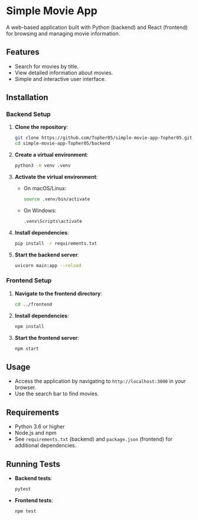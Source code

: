 # Simple Movie App

A web-based application built with Python (backend) and React (frontend) for browsing and managing movie information.

## Features

- Search for movies by title.
- View detailed information about movies.
- Simple and interactive user interface.

## Installation

### Backend Setup

1. **Clone the repository**:
   ```bash
   git clone https://github.com/Topher05/simple-movie-app-Topher05.git
   cd simple-movie-app-Topher05/backend
   ```

2. **Create a virtual environment**:
   ```bash
   python3 -m venv .venv
   ```

3. **Activate the virtual environment**:
   - On macOS/Linux:
     ```bash
     source .venv/bin/activate
     ```
   - On Windows:
     ```bash
     .venv\Scripts\activate
     ```

4. **Install dependencies**:
   ```bash
   pip install -r requirements.txt
   ```

5. **Start the backend server**:
   ```bash
   uvicorn main:app --reload
   ```

### Frontend Setup

1. **Navigate to the frontend directory**:
   ```bash
   cd ../frontend
   ```

2. **Install dependencies**:
   ```bash
   npm install
   ```

3. **Start the frontend server**:
   ```bash
   npm start
   ```

## Usage

- Access the application by navigating to `http://localhost:3000` in your browser.
- Use the search bar to find movies.

## Requirements

- Python 3.6 or higher
- Node.js and npm
- See `requirements.txt` (backend) and `package.json` (frontend) for additional dependencies.

## Running Tests

- **Backend tests**:
  ```bash
  pytest
  ```
- **Frontend tests**:
  ```bash
  npm test
  ```

